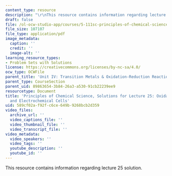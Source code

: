 ```yaml
---
content_type: resource
description: "\r\nThis resource contains information regarding lecture 25 solution."
draft: false
file: /ol-ocw-studio-app/courses/5-111sc-principles-of-chemical-science-fall-2014/589cf02af92fc6ce649b9268bcb2d359_MIT5_111F14_Lec25Soln.pdf
file_size: 107107
file_type: application/pdf
image_metadata:
  caption: ''
  credit: ''
  image-alt: ''
learning_resource_types:
- Problem Sets with Solutions
license: https://creativecommons.org/licenses/by-nc-sa/4.0/
ocw_type: OCWFile
parent_title: 'Unit IV: Transition Metals & Oxidation-Reduction Reactions'
parent_type: CourseSection
parent_uid: 89863654-3b84-26a3-a530-91cb22239ee9
resourcetype: Document
title: 'Principles of Chemical Science, Solutions for Lecture 25: Oxidation-Reduction
  and Electrochemical Cells'
uid: 589cf02a-f92f-c6ce-649b-9268bcb2d359
video_files:
  archive_url: ''
  video_captions_file: ''
  video_thumbnail_file: ''
  video_transcript_file: ''
video_metadata:
  video_speakers: ''
  video_tags: ''
  youtube_description: ''
  youtube_id: ''
---
```

This resource contains information regarding lecture 25 solution.
